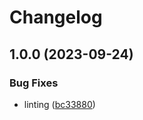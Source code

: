 # Changelog

## 1.0.0 (2023-09-24)


### Bug Fixes

* linting ([bc33880](https://github.com/LucaLanziani/asdf-initium/commit/bc33880ba8547ed24577670c415e053300dbbd02))
